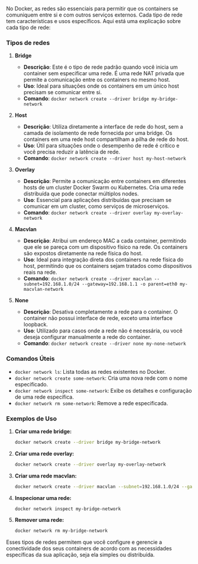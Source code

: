 No Docker, as redes são essenciais para permitir que os containers se comuniquem entre si e com outros serviços externos. Cada tipo de rede tem características e usos específicos. Aqui está uma explicação sobre cada tipo de rede:

### Tipos de redes

1. **Bridge**
   - **Descrição**: Este é o tipo de rede padrão quando você inicia um container sem especificar uma rede. É uma rede NAT privada que permite a comunicação entre os containers no mesmo host.
   - **Uso**: Ideal para situações onde os containers em um único host precisam se comunicar entre si.
   - **Comando**: `docker network create --driver bridge my-bridge-network`

2. **Host**
   - **Descrição**: Utiliza diretamente a interface de rede do host, sem a camada de isolamento de rede fornecida por uma bridge. Os containers em uma rede host compartilham a pilha de rede do host.
   - **Uso**: Útil para situações onde o desempenho de rede é crítico e você precisa reduzir a latência de rede.
   - **Comando**: `docker network create --driver host my-host-network`

3. **Overlay**
   - **Descrição**: Permite a comunicação entre containers em diferentes hosts de um cluster Docker Swarm ou Kubernetes. Cria uma rede distribuída que pode conectar múltiplos nodes.
   - **Uso**: Essencial para aplicações distribuídas que precisam se comunicar em um cluster, como serviços de microserviços.
   - **Comando**: `docker network create --driver overlay my-overlay-network`

4. **Macvlan**
   - **Descrição**: Atribui um endereço MAC a cada container, permitindo que ele se pareça com um dispositivo físico na rede. Os containers são expostos diretamente na rede física do host.
   - **Uso**: Ideal para integração direta dos containers na rede física do host, permitindo que os containers sejam tratados como dispositivos reais na rede.
   - **Comando**: `docker network create --driver macvlan --subnet=192.168.1.0/24 --gateway=192.168.1.1 -o parent=eth0 my-macvlan-network`

5. **None**
   - **Descrição**: Desativa completamente a rede para o container. O container não possui interface de rede, exceto uma interface loopback.
   - **Uso**: Utilizado para casos onde a rede não é necessária, ou você deseja configurar manualmente a rede do container.
   - **Comando**: `docker network create --driver none my-none-network`

### Comandos Úteis

- `docker network ls`: Lista todas as redes existentes no Docker.
- `docker network create some-network`: Cria uma nova rede com o nome especificado.
- `docker network inspect some-network`: Exibe os detalhes e configuração de uma rede específica.
- `docker network rm some-network`: Remove a rede especificada.

### Exemplos de Uso

1. **Criar uma rede bridge:**
   ```sh
   docker network create --driver bridge my-bridge-network
   ```

2. **Criar uma rede overlay:**
   ```sh
   docker network create --driver overlay my-overlay-network
   ```

3. **Criar uma rede macvlan:**
   ```sh
   docker network create --driver macvlan --subnet=192.168.1.0/24 --gateway=192.168.1.1 -o parent=eth0 my-macvlan-network
   ```

4. **Inspecionar uma rede:**
   ```sh
   docker network inspect my-bridge-network
   ```

5. **Remover uma rede:**
   ```sh
   docker network rm my-bridge-network
   ```

Esses tipos de redes permitem que você configure e gerencie a conectividade dos seus containers de acordo com as necessidades específicas da sua aplicação, seja ela simples ou distribuída.